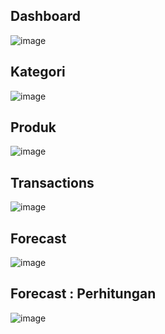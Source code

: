 Dashboard 
---------
![image](https://user-images.githubusercontent.com/63491056/184778888-1ea0ac45-f1f2-4679-a421-50245f0a4c82.png)

Kategori
-------
![image](https://user-images.githubusercontent.com/63491056/184778872-7693ffe4-2117-4a13-807a-a4ae4fca25cd.png)

Produk
-------
![image](https://user-images.githubusercontent.com/63491056/184778854-7c1f991a-66b4-46e9-b399-bd19a12ee66a.png)

Transactions
---------
![image](https://user-images.githubusercontent.com/63491056/184778779-0c4ec94c-3e47-46d5-bacc-520f4676be52.png)

Forecast 
---------
![image](https://user-images.githubusercontent.com/63491056/184778527-25a2620f-373f-4ff3-94d3-e8a40b4d215e.png)

Forecast : Perhitungan
---------
![image](https://user-images.githubusercontent.com/63491056/185103329-83bb1a53-2a78-4c88-a1e3-17ecdd0bf8d1.png)
